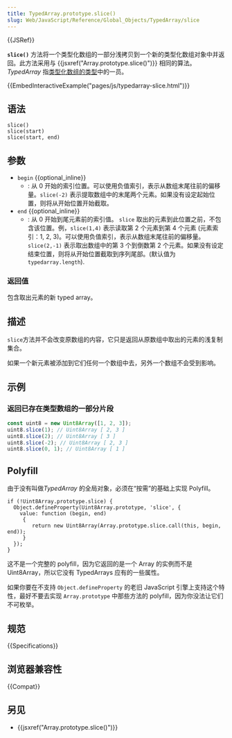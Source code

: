 ```yaml
---
title: TypedArray.prototype.slice()
slug: Web/JavaScript/Reference/Global_Objects/TypedArray/slice
---
```


{{JSRef}}

**`slice()`** 方法将一个类型化数组的一部分浅拷贝到一个新的类型化数组对象中并返回。此方法采用与 {{jsxref("Array.prototype.slice()")}} 相同的算法。_TypedArray_ 指[类型化数组的类型](/zh-CN/docs/Web/JavaScript/Reference/Global_Objects/TypedArray#typedarray_对象)中的一员。

{{EmbedInteractiveExample("pages/js/typedarray-slice.html")}}

## 语法

```js-nolint
slice()
slice(start)
slice(start, end)
```

## 参数

- `begin` {{optional_inline}}
  - : 从 0 开始的索引位置。可以使用负值索引，表示从数组末尾往前的偏移量。`slice(-2)` 表示提取数组中的末尾两个元素。如果没有设定起始位置，则将从开始位置开始截取。
- `end` {{optional_inline}}
  - : 从 0 开始到尾元素前的索引值。 `slice` 取出的元素到此位置之前，不包含该位置。例，`slice(1,4)` 表示读取第 2 个元素到第 4 个元素 (元素索引：1, 2, 3)。可以使用负值索引，表示从数组末尾往前的偏移量。 `slice(2,-1)` 表示取出数组中的第 3 个到倒数第 2 个元素。如果没有设定结束位置，则将从开始位置截取到序列尾部。(默认值为`typedarray.length`).

### 返回值

包含取出元素的新 typed array。

## 描述

`slice`方法并不会改变原数组的内容，它只是返回从原数组中取出的元素的浅复制集合。

如果一个新元素被添加到它们任何一个数组中去，另外一个数组不会受到影响。

## 示例

### 返回已存在类型数组的一部分片段

```js
const uint8 = new Uint8Array([1, 2, 3]);
uint8.slice(1); // Uint8Array [ 2, 3 ]
uint8.slice(2); // Uint8Array [ 3 ]
uint8.slice(-2); // Uint8Array [ 2, 3 ]
uint8.slice(0, 1); // Uint8Array [ 1 ]
```

## Polyfill

由于没有叫做*TypedArray* 的全局对象，必须在“按需”的基础上实现 Polyfill。

```plain
if (!Uint8Array.prototype.slice) {
  Object.defineProperty(Uint8Array.prototype, 'slice', {
    value: function (begin, end)
     {
        return new Uint8Array(Array.prototype.slice.call(this, begin, end));
     }
  });
}
```

这不是一个完整的 polyfill，因为它返回的是一个 Array 的实例而不是 Uint8Array，所以它没有 TypedArrays 应有的一些属性。

如果你要在不支持 `Object.defineProperty` 的老旧 JavaScript 引擎上支持这个特性，最好不要去实现 `Array.prototype` 中那些方法的 polyfill，因为你没法让它们不可枚举。

## 规范

{{Specifications}}

## 浏览器兼容性

{{Compat}}

## 另见

- {{jsxref("Array.prototype.slice()")}}
